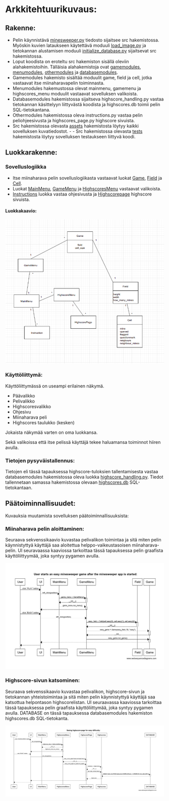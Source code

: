 # Arkkitehtuurikuvaus:
## Rakenne:
- Pelin käynnistävä [minesweeper.py](https://github.com/vilkiida/ot-harjoitustyo/blob/master/src/minesweeper.py) tiedosto sijaitsee src hakemistossa. Myöskin kuvien lataukseen käytettävä moduuli [load_image.py](https://github.com/vilkiida/ot-harjoitustyo/blob/master/src/load_image.py) ja tietokannan alustamisen moduuli [initialize_database.py](https://github.com/vilkiida/ot-harjoitustyo/blob/master/src/initialize_database.py) sijaitsevat src hakemistossa.
- Loput koodista on eroteltu src hakemiston sisällä oleviin alahakemistoihin. Tälläisia alahakemistoja ovat [gamemodules](https://github.com/vilkiida/ot-harjoitustyo/tree/master/src/gamemodules), [menumodules](https://github.com/vilkiida/ot-harjoitustyo/tree/master/src/menumodules), [othermodules](https://github.com/vilkiida/ot-harjoitustyo/tree/master/src/othermodules) ja [databasemodules](https://github.com/vilkiida/ot-harjoitustyo/tree/master/src/databasemodules).
- Gamemodules hakemisto sisältää moduulit game, field ja cell, jotka vastaavat itse miinaharavapelin toiminnasta.
- Menumodules hakemustossa olevat mainmenu, gamemenu ja highscores_menu moduulit vastaavat sovelluksen valikoista.
- Databasemodules hakemistossa sijaitseva highscore_handling.py vastaa tietokannan käsittelyyn liittyvästä koodista ja highscores.db toimii pelin SQL-tietokantana.
- Othermodules hakemistossa oleva instructions.py vastaa pelin peliohjeesivusta ja highscores_page.py highscore sivuista.
- Src hakemistossa olevasta [assets](https://github.com/vilkiida/ot-harjoitustyo/tree/master/src/assets) hakemistosta löytyy kaikki sovelluksen kuvatiedostot. - - Src hakemistossa olevasta [tests](https://github.com/vilkiida/ot-harjoitustyo/tree/master/src/tests) hakemistosta löytyy sovelluksen testaukseen liittyvä koodi.

## Luokkarakenne:

### Sovelluslogiikka
- Itse miinaharava pelin sovelluslogiikasta vastaavat luokat [Game](https://github.com/vilkiida/ot-harjoitustyo/blob/master/src/gamemodules/game.py), [Field](https://github.com/vilkiida/ot-harjoitustyo/blob/master/src/gamemodules/field.py) ja [Cell](https://github.com/vilkiida/ot-harjoitustyo/blob/master/src/gamemodules/cell.py).
- Luokat [MainMenu](https://github.com/vilkiida/ot-harjoitustyo/blob/master/src/menumodules/mainmenu.py), [GameMenu](https://github.com/vilkiida/ot-harjoitustyo/blob/master/src/menumodules/gamemenu.py) ja [HighscoresMenu](https://github.com/vilkiida/ot-harjoitustyo/blob/master/src/menumodules/highscores_menu.py) vastaavat valikoista.
- [Instructions](https://github.com/vilkiida/ot-harjoitustyo/blob/master/src/othermodules/instructions.py) luokka vastaa ohjesivusta ja [Highscorepage](https://github.com/vilkiida/ot-harjoitustyo/blob/master/src/othermodules/highscores_page.py) highscore sivuista.

#### Luokkakaavio:

![Luokkakaavio3](./kuvat/luokkakaavio3.png)

### Käyttöliittymä:
Käyttöliittymässä on useampi erilainen näkymä.
- Päävalikko
- Pelivalikko
- Highscoresvalikko
- Ohjesivu
- Miinaharava peli
- Highscores taulukko (kesken)

Jokaista näkymää varten on oma luokkansa.

Sekä valikoissa että itse pelissä käyttäjä tekee haluamansa toiminnot hiiren avulla.

### Tietojen pysyväistallennus:
Tietojen eli tässä tapauksessa highscore-tuloksien tallentamisesta vastaa databasemodules hakemistossa oleva luokka [highscore_handling.py](https://github.com/vilkiida/ot-harjoitustyo/blob/master/src/databasemodules/highscore_handling.py). Tiedot tallennetaan samassa hakemistossa olevaan [highscores.db](https://github.com/vilkiida/ot-harjoitustyo/blob/master/src/databasemodules/highscores.db) SQL-tietokantaan.

## Päätoiminnallisuudet:
Kuvauksia muutamista sovelluksen päätoiminnallisuuksista:

### Miinaharava pelin aloittaminen:
Seuraava sekvenssikaavio kuvastaa pelivalikon toimintaa ja sitä miten pelin käynnistyttyä käyttäjä saa aloitettua helppo-vaikeustasoisen miinaharava-pelin. UI seuravaassa kaaviossa tarkoittaa tässä tapauksessa pelin graafista käyttöliittyymää, joka syntyy pygamen avulla.

![Sekvenssikaavio2](./kuvat/sekvenssikaavio2.png)

### Highscore-sivun katsominen:

Seuraava sekvenssikaavio kuvastaa pelivalikon, highscore-sivun ja tietokannan yhteistoimintaa ja sitä miten pelin käynnistyttyä käyttäjä saa katsottua helpontason highscorelistan. UI seuraavassa kaaviossa tarkoittaa tässä tapauksessa pelin graafista käyttöliittymää, joka syntyy pygamen avulla. DATABASE on tässä tapauksessa databasemodules hakemiston highscores.db SQL-tietokanta.

![Sekvenssikaavio3](./kuvat/sekvenssikaavio3.png)


